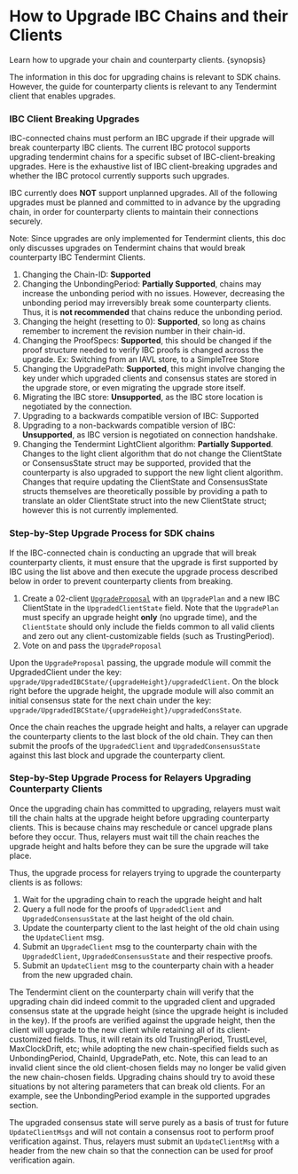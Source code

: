 # How to Upgrade IBC Chains and their Clients

Learn how to upgrade your chain and counterparty clients. {synopsis}

The information in this doc for upgrading chains is relevant to SDK chains. However, the guide for counterparty clients is relevant to any Tendermint client that enables upgrades.

### IBC Client Breaking Upgrades

IBC-connected chains must perform an IBC upgrade if their upgrade will break counterparty IBC clients. The current IBC protocol supports upgrading tendermint chains for a specific subset of IBC-client-breaking upgrades. Here is the exhaustive list of IBC client-breaking upgrades and whether the IBC protocol currently supports such upgrades.

IBC currently does **NOT** support unplanned upgrades. All of the following upgrades must be planned and committed to in advance by the upgrading chain, in order for counterparty clients to maintain their connections securely.

Note: Since upgrades are only implemented for Tendermint clients, this doc only discusses upgrades on Tendermint chains that would break counterparty IBC Tendermint Clients.

1. Changing the Chain-ID: **Supported**
2. Changing the UnbondingPeriod: **Partially Supported**, chains may increase the unbonding period with no issues. However, decreasing the unbonding period may irreversibly break some counterparty clients. Thus, it is **not recommended** that chains reduce the unbonding period.
3. Changing the height (resetting to 0): **Supported**, so long as chains remember to increment the revision number in their chain-id.
4. Changing the ProofSpecs: **Supported**, this should be changed if the proof structure needed to verify IBC proofs is changed across the upgrade. Ex: Switching from an IAVL store, to a SimpleTree Store
5. Changing the UpgradePath: **Supported**, this might involve changing the key under which upgraded clients and consensus states are stored in the upgrade store, or even migrating the upgrade store itself.
6. Migrating the IBC store: **Unsupported**, as the IBC store location is negotiated by the connection.
7. Upgrading to a backwards compatible version of IBC: Supported
8. Upgrading to a non-backwards compatible version of IBC: **Unsupported**, as IBC version is negotiated on connection handshake.
9. Changing the Tendermint LightClient algorithm: **Partially Supported**. Changes to the light client algorithm that do not change the ClientState or ConsensusState struct may be supported, provided that the counterparty is also upgraded to support the new light client algorithm. Changes that require updating the ClientState and ConsensusState structs themselves are theoretically possible by providing a path to translate an older ClientState struct into the new ClientState struct; however this is not currently implemented.

### Step-by-Step Upgrade Process for SDK chains

If the IBC-connected chain is conducting an upgrade that will break counterparty clients, it must ensure that the upgrade is first supported by IBC using the list above and then execute the upgrade process described below in order to prevent counterparty clients from breaking.

1. Create a 02-client [`UpgradeProposal`](https://github.com/cosmos/ibc-go/blob/main/docs/ibc/proto-docs.md#upgradeproposal) with an `UpgradePlan` and a new IBC ClientState in the `UpgradedClientState` field. Note that the `UpgradePlan` must specify an upgrade height **only** (no upgrade time), and the `ClientState` should only include the fields common to all valid clients and zero out any client-customizable fields (such as TrustingPeriod).
2. Vote on and pass the `UpgradeProposal`

Upon the `UpgradeProposal` passing, the upgrade module will commit the UpgradedClient under the key: `upgrade/UpgradedIBCState/{upgradeHeight}/upgradedClient`. On the block right before the upgrade height, the upgrade module will also commit an initial consensus state for the next chain under the key: `upgrade/UpgradedIBCState/{upgradeHeight}/upgradedConsState`.

Once the chain reaches the upgrade height and halts, a relayer can upgrade the counterparty clients to the last block of the old chain. They can then submit the proofs of the `UpgradedClient` and `UpgradedConsensusState` against this last block and upgrade the counterparty client.

### Step-by-Step Upgrade Process for Relayers Upgrading Counterparty Clients

Once the upgrading chain has committed to upgrading, relayers must wait till the chain halts at the upgrade height before upgrading counterparty clients. This is because chains may reschedule or cancel upgrade plans before they occur. Thus, relayers must wait till the chain reaches the upgrade height and halts before they can be sure the upgrade will take place.

Thus, the upgrade process for relayers trying to upgrade the counterparty clients is as follows:

1. Wait for the upgrading chain to reach the upgrade height and halt
2. Query a full node for the proofs of `UpgradedClient` and `UpgradedConsensusState` at the last height of the old chain.
3. Update the counterparty client to the last height of the old chain using the `UpdateClient` msg.
4. Submit an `UpgradeClient` msg to the counterparty chain with the `UpgradedClient`, `UpgradedConsensusState` and their respective proofs.
5. Submit an `UpdateClient` msg to the counterparty chain with a header from the new upgraded chain.

The Tendermint client on the counterparty chain will verify that the upgrading chain did indeed commit to the upgraded client and upgraded consensus state at the upgrade height (since the upgrade height is included in the key). If the proofs are verified against the upgrade height, then the client will upgrade to the new client while retaining all of its client-customized fields. Thus, it will retain its old TrustingPeriod, TrustLevel, MaxClockDrift, etc; while adopting the new chain-specified fields such as UnbondingPeriod, ChainId, UpgradePath, etc. Note, this can lead to an invalid client since the old client-chosen fields may no longer be valid given the new chain-chosen fields. Upgrading chains should try to avoid these situations by not altering parameters that can break old clients. For an example, see the UnbondingPeriod example in the supported upgrades section.

The upgraded consensus state will serve purely as a basis of trust for future `UpdateClientMsgs` and will not contain a consensus root to perform proof verification against. Thus, relayers must submit an `UpdateClientMsg` with a header from the new chain so that the connection can be used for proof verification again.
